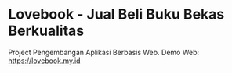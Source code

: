 # Lovebook - Jual Beli Buku Bekas Berkualitas
Project Pengembangan Aplikasi Berbasis Web.
Demo Web: https://lovebook.my.id
